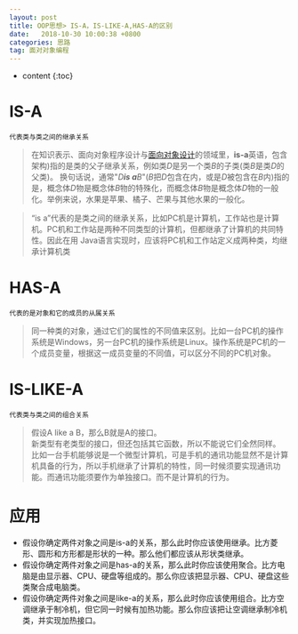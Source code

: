 ```yaml
---
layout: post
title: OOP思想> IS-A，IS-LIKE-A,HAS-A的区别
date:   2018-10-30 10:00:38 +0800
categories: 思路
tag: 面对对象编程
---
```


* content
{:toc}

IS-A
====
`代表类与类之间的继承关系`  
>在知识表示、面向对象程序设计与[面向对象设计](https://baike.so.com/doc/1756761-1857635.html)的领域里，**is-a**英语，包含架构)指的是类的父子继承关系，例如类*D*是另一个类*B*的子类(类*B*是类*D*的父类)。
换句话说，通常"*D****is a****B*"(*B*把*D*包含在内，或是*D*被包含在*B*内)指的是，概念体*D*物是概念体*B*物的特殊化，而概念体*B*物是概念体*D*物的一般化。举例来说，水果是苹果、橘子、芒果与其他水果的一般化。

>“is a”代表的是类之间的继承关系，比如PC机是计算机，工作站也是计算机。PC机和工作站是两种不同类型的计算机，但都继承了计算机的共同特性。因此在用 Java语言实现时，应该将PC机和工作站定义成两种类，均继承计算机类  

HAS-A
======   
`代表的是对象和它的成员的从属关系`  
>同一种类的对象，通过它们的属性的不同值来区别。比如一台PC机的操作系统是Windows，另一台PC机的操作系统是Linux。操作系统是PC机的一个成员变量，根据这一成员变量的不同值，可以区分不同的PC机对象。  

IS-LIKE-A
========
`代表类与类之间的组合关系`  

>假设A like a B，那么B就是A的接口。  
新类型有老类型的接口，但还包括其它函数，所以不能说它们全然同样。   
比如一台手机能够说是一个微型计算机，可是手机的通讯功能显然不是计算机具备的行为，所以手机继承了计算机的特性，同一时候须要实现通讯功能。而通讯功能须要作为单独接口。而不是计算机的行为。  

应用
====
* 假设你确定两件对象之间是is-a的关系，那么此时你应该使用继承。比方菱形、圆形和方形都是形状的一种。那么他们都应该从形状类继承。  
* 假设你确定两件对象之间是has-a的关系，那么此时你应该使用聚合。比方电脑是由显示器、CPU、硬盘等组成的。那么你应该把显示器、CPU、硬盘这些类聚合成电脑类。   
* 假设你确定两件对象之间是like-a的关系，那么此时你应该使用组合。比方空调继承于制冷机，但它同一时候有加热功能。那么你应该把让空调继承制冷机类，并实现加热接口。  